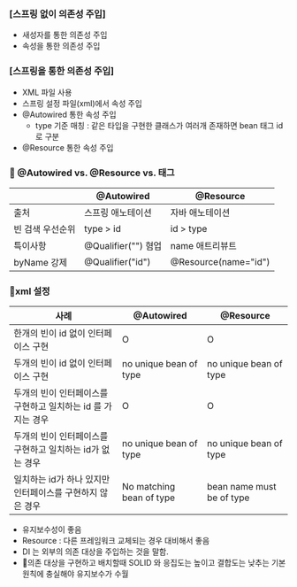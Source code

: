 ### [스프링 없이 의존성 주입]
* 새성자를 통한 의존성 주입
* 속성을 통한 의존성 주입

### [스프링을 통한 의존성 주입]
* XML 파일 사용
* 스프링 설정 파일(xml)에서 속성 주입
* @Autowired 통한 속성 주입
  - type 기준 매칭 : 같은 타입을 구현한 클래스가 여러개 존재하면 bean 태그 id 로 구분
* @Resource 통한 속성 주입

### 📌 @Autowired vs. @Resource vs.<property> 태그
 | |@Autowired | @Resource | 
  |---|---|---|
  |출처| 스프링 애노테이션 | 자바 애노테이션 | 
  |빈 검색 우선순위 | type > id | id > type | 
  |특이사항 | @Qualifier("") 혐업 | name 애트리뷰트 |
  |byName 강제 | @Qualifier("id") | @Resource(name="id")|

  ### 📌xml 설정 
  | 사례 | @Autowired |@Resource |
  |---|---|---|
  | 한개의 빈이 id 없이 인터페이스 구현 | O |O|
  |두개의 빈이 id 없이 인터페이스 구현 | no unique bean of type |  no unique bean of type |
  | 두개의 빈이 인터페이스를 구현하고 일치하는 id 를 가지는 경우 | O |O |
  |두개의 빈이 인터페이스를 구현하고 일치하는 id가 없는 경우 | no unique bean of type | no unique bean of type|
  |일치하는 id가 하나 있지만 인터페이스를 구현하지 않은 경우 | No matching bean of type | bean name must be of type|
  
  * <property> 유지보수성이 좋음
  * Resource : 다른 프레임워크 교체되는 경우 대비해서 좋음
  * DI 는 외부의 의존 대상을 주입하는 것을 말함. 
  * 🌟의존 대상을 구현하고 배치할때 SOLID 와 응집도는 높이고 결합도는 낮추는 기본 원칙에 충실해야 유지보수가 수월
